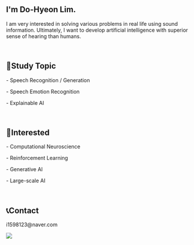 <h2>I'm Do-Hyeon Lim.</h2>
<p>I am very interested in solving various problems in real life using sound information. Ultimately, I want to develop artificial intelligence with superior sense of hearing than humans.</p>
<br>

<h2>📕Study Topic</h2>
<p>- Speech Recognition / Generation</p>
<p>- Speech Emotion Recognition</p>
<p>- Explainable AI</p>
<br>

<h2>🤔Interested</h2>
<p>- Computational Neuroscience</p>
<p>- Reinforcement Learning</p>
<p>- Generative AI</p>
<p>- Large-scale AI</p>
<br>

<h2>📞Contact</h2>
<p>i1598123@naver.com</p>
<a href="https://www.linkedin.com/in/도현-임-b63643262/">
  <img src="https://img.shields.io/badge/LinkedIn-0A66C2.svg?&style=flat-square&logo=LinkedIn&logoColor=Blue"
</a>
